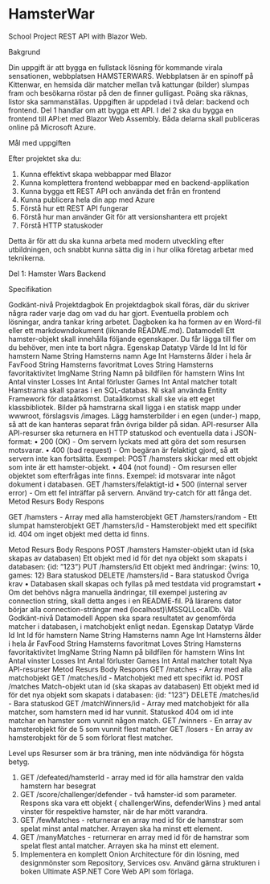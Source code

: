 # HamsterWar

School Project REST API with Blazor Web.

Bakgrund

Din uppgift är att bygga en fullstack lösning för kommande virala sensationen, webbplatsen HAMSTERWARS.
Webbplatsen är en spinoff på Kittenwar, en hemsida där matcher mellan två kattungar (bilder) slumpas fram
och besökarna röstar på den de finner gulligast. Poäng ska räknas, listor ska sammanställas.
Uppgiften är uppdelad i två delar: backend och frontend. Del 1 handlar om att bygga ett API. I del 2 ska du
bygga en frontend till API:et med Blazor Web Assembly. Båda delarna skall publiceras online på Microsoft
Azure.

Mål med uppgiften

Efter projektet ska du:
1. Kunna effektivt skapa webbappar med Blazor
2. Kunna komplettera frontend webbappar med en backend-applikation
3. Kunna bygga ett REST API och använda det från en frontend
4. Kunna publicera hela din app med Azure
5. Förstå hur ett REST API fungerar
6. Förstå hur man använder Git för att versionshantera ett projekt
7. Förstå HTTP statuskoder

Detta är för att du ska kunna arbeta med modern utveckling efter utbildningen, och snabbt kunna sätta dig in
i hur olika företag arbetar med teknikerna.

Del 1: Hamster Wars Backend

Specifikation

Godkänt-nivå
Projektdagbok
En projektdagbok skall föras, där du skriver några rader varje dag om vad du har gjort. Eventuella problem
och lösningar, andra tankar kring arbetet. Dagboken ka ha formen av en Word-fil eller ett markdowndokument (liknande README.md).
Datamodell
Ett hamster-objekt skall innehålla följande egenskaper. Du får lägga till fler om du behöver, men inte ta bort
några.
Egenskap Datatyp Värde
Id Int Id för hamstern
Name String Hamsterns namn
Age Int Hamsterns ålder i hela år
FavFood String Hamsterns favoritmat
Loves String Hamsterns favoritaktivitet
ImgName String Namn på bildfilen för hamstern
Wins Int Antal vinster
Losses Int Antal förluster
Games Int Antal matcher totalt
Hamstrarna skall sparas i en SQL-databas. Ni skall använda Entity Framework för dataåtkomst. Dataåtkomst
skall ske via ett eget klassbibliotek.
Bilder på hamstrarna skall ligga i en statisk mapp under wwwroot, förslagsvis /images. Lägg hamsterbilder i
en egen (under-) mapp, så att de kan hanteras separat från övriga bilder på sidan.
API-resurser
Alla API-resurser ska returnera en HTTP statuskod och eventuella data i JSON-format:
• 200 (OK) - Om servern lyckats med att göra det som resursen motsvarar.
• 400 (bad request) - Om begäran är felaktigt gjord, så att servern inte kan fortsätta. Exempel: POST
/hamsters skickar med ett objekt som inte är ett hamster-objekt.
• 404 (not found) - Om resursen eller objektet som efterfrågas inte finns. Exempel: id motsvarar inte
något dokument i databasen. GET /hamsters/felaktigt-id
• 500 (internal server error) - Om ett fel inträffar på servern. Använd try-catch för att fånga det.
Metod Resurs Body Respons

GET /hamsters - Array med alla hamsterobjekt
GET /hamsters/random - Ett slumpat hamsterobjekt
GET /hamsters/id - Hamsterobjekt med ett specifikt id. 404
om inget objekt med detta id finns.

Metod Resurs Body Respons
POST /hamsters Hamster-objekt utan id
(ska skapas av
databasen)
Ett objekt med id för det nya objekt som
skapats i databasen: {id: ”123”}
PUT /hamsters/id Ett objekt med
ändringar: {wins: 10,
games: 12}
Bara statuskod
DELETE /hamsters/id - Bara statuskod
Övriga krav
• Databasen skall skapas och fyllas på med testdata vid programstart
• Om det behövs några manuella ändringar, till exempel justering av connection string, skall detta
anges i en README-fil. På lärarens dator börjar alla connection-strängar med
(localhost)\MSSQLLocalDb.
Väl Godkänt-nivå
Datamodell
Appen ska spara resultatet av genomförda matcher i databasen, i matchobjekt enligt nedan.
Egenskap Datatyp Värde
Id Int Id för hamstern
Name String Hamsterns namn
Age Int Hamsterns ålder i hela år
FavFood String Hamsterns favoritmat
Loves String Hamsterns favoritaktivitet
ImgName String Namn på bildfilen för hamstern
Wins Int Antal vinster
Losses Int Antal förluster
Games Int Antal matcher totalt
Nya API-resurser
Metod Resurs Body Respons
GET /matches - Array med alla matchobjekt
GET /matches/id - Matchobjekt med ett specifikt id.
POST /matches Match-objekt utan id (ska
skapas av databasen)
Ett objekt med id för det nya objekt som
skapats i databasen: {id: "123"}
DELETE /matches/id - Bara statuskod
GET /matchWinners/id - Array med matchobjekt för alla matcher,
som hamstern med id har vunnit.
Statuskod 404 om id inte matchar en
hamster som vunnit någon match.
GET /winners - En array av hamsterobjekt för de 5 som
vunnit flest matcher
GET /losers - En array av hamsterobjekt för de 5 som
förlorat flest matcher.


Level ups
Resurser som är bra träning, men inte nödvändiga för högsta betyg.
1. GET /defeated/hamsterId - array med id för alla hamstrar den valda hamstern har besegrat
2. GET /score/challenger/defender - två hamster-id som parameter. Respons ska vara ett
objekt { challengerWins, defenderWins } med antal vinster för respektive hamster, när de
har mött varandra.
3. GET /fewMatches - returnerar en array med id för de hamstrar som spelat minst antal matcher.
Arrayen ska ha minst ett element.
4. GET /manyMatches - returnerar en array med id för de hamstrar som spelat flest antal matcher.
Arrayen ska ha minst ett element.
5. Implementera en komplett Onion Architecture för din lösning, med designmönster som Repository,
Services osv. Använd gärna strukturen i boken Ultimate ASP.NET Core Web API som förlaga.
